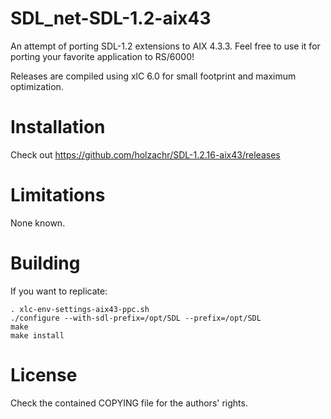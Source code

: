 # SDL_net-SDL-1.2-aix43

An attempt of porting SDL-1.2 extensions to AIX 4.3.3.
Feel free to use it for porting your favorite application to RS/6000!

Releases are compiled using xlC 6.0 for small footprint and maximum optimization.

# Installation

Check out https://github.com/holzachr/SDL-1.2.16-aix43/releases

# Limitations

None known.

# Building

If you want to replicate:

```
. xlc-env-settings-aix43-ppc.sh
./configure --with-sdl-prefix=/opt/SDL --prefix=/opt/SDL
make
make install
```

# License

Check the contained COPYING file for the authors' rights.
